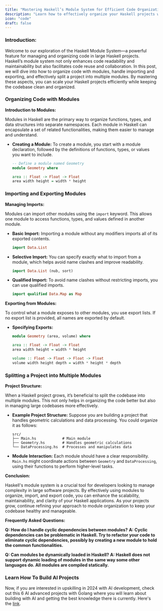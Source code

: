```yaml
---
title: "Mastering Haskell’s Module System for Efficient Code Organization"
description: "Learn how to effectively organize your Haskell projects with a comprehensive guide to Haskell’s module system, including how to import, export, and structure your code across multiple modules."
icon: "code"
draft: false
---
```


### Introduction:

Welcome to our exploration of the Haskell Module System—a powerful feature for managing and organizing code in large Haskell projects. Haskell’s module system not only enhances code readability and maintainability but also facilitates code reuse and collaboration. In this post, we will dive into how to organize code with modules, handle importing and exporting, and effectively split a project into multiple modules. By mastering these aspects, you can scale your Haskell projects efficiently while keeping the codebase clean and organized.

### Organizing Code with Modules

**Introduction to Modules:**

Modules in Haskell are the primary way to organize functions, types, and data structures into separate namespaces. Each module in Haskell can encapsulate a set of related functionalities, making them easier to manage and understand.

- **Creating a Module:**
  To create a module, you start with a module declaration, followed by the definitions of functions, types, or values you want to include.

  ```haskell
  -- Define a module named Geometry
  module Geometry where

  area :: Float -> Float -> Float
  area width height = width * height
  ```

### Importing and Exporting Modules

**Managing Imports:**

Modules can import other modules using the `import` keyword. This allows one module to access functions, types, and values defined in another module.

- **Basic Import:**
  Importing a module without any modifiers imports all of its exported contents.

  ```haskell
  import Data.List
  ```

- **Selective Import:**
  You can specify exactly what to import from a module, which helps avoid name clashes and improve readability.

  ```haskell
  import Data.List (nub, sort)
  ```

- **Qualified Import:**
  To avoid name clashes without restricting imports, you can use qualified imports.
  ```haskell
  import qualified Data.Map as Map
  ```

**Exporting from Modules:**

To control what a module exposes to other modules, you use export lists. If no export list is provided, all names are exported by default.

- **Specifying Exports:**

  ```haskell
  module Geometry (area, volume) where

  area :: Float -> Float -> Float
  area width height = width * height

  volume :: Float -> Float -> Float -> Float
  volume width height depth = width * height * depth
  ```

### Splitting a Project into Multiple Modules

**Project Structure:**

When a Haskell project grows, it’s beneficial to split the codebase into multiple modules. This not only helps in organizing the code better but also in managing large codebases more effectively.

- **Example Project Structure:**
  Suppose you are building a project that handles geometric calculations and data processing. You could organize it as follows:

  ```
  src/
  ├── Main.hs            # Main module
  ├── Geometry.hs        # Handles geometric calculations
  └── DataProcessing.hs  # Processes and manipulates data
  ```

- **Module Interaction:**
  Each module should have a clear responsibility. `Main.hs` might coordinate actions between `Geometry` and `DataProcessing`, using their functions to perform higher-level tasks.

**Conclusion:**

Haskell's module system is a crucial tool for developers looking to manage complexity in large software projects. By effectively using modules to organize, import, and export code, you can enhance the scalability, maintainability, and clarity of your Haskell applications. As your projects grow, continue refining your approach to module organization to keep your codebase healthy and manageable.

**Frequently Asked Questions:**

**Q: How do I handle cyclic dependencies between modules?**
**A: Cyclic dependencies can be problematic in Haskell. Try to refactor your code to eliminate cyclic dependencies, possibly by creating a new module to hold the common functionalities.**

**Q: Can modules be dynamically loaded in Haskell?**
**A: Haskell does not support dynamic loading of modules in the same way some other languages do. All modules are compiled statically.**

### Learn How To Build AI Projects

Now, if you are interested in upskilling in 2024 with AI development, check out this 6 AI advanced projects with Golang where you will learn about building with AI and getting the best knowledge there is currently. Here's the [link](https://akhilsharmatech.gumroad.com/l/zgxqq).
